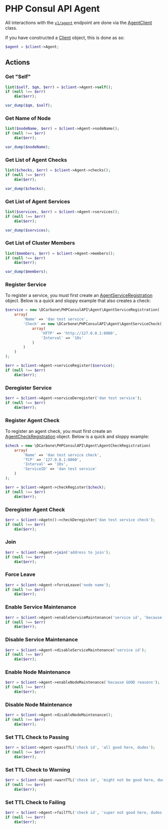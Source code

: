 # PHP Consul API Agent

All interactions with the [`v1/agent`](https://www.consul.io/docs/agent/http/agent.html) endpoint are done
via the [AgentClient](./src/Agent/AgentClient.php) class.

If you have constructed a [Client](./src/Client.php) object, this is done as so:

```php
$agent = $client->Agent;
```

## Actions

### Get "Self"

```php
list($self, $qm, $err) = $client->Agent->self();
if (null !== $err)
    die($err);

var_dump($qm, $self);
```

### Get Name of Node

```php
list($nodeName, $err) = $client->Agent->nodeName();
if (null !== $err)
    die($err);

var_dump($nodeName);
```

### Get List of Agent Checks

```php
list($checks, $err) = $client->Agent->checks();
if (null !== $err)
    die($err);

var_dump($checks);
```

### Get List of Agent Services

```php
list($services, $err) = $client->Agent->services();
if (null !== $err)
    die($err);

var_dump($services);
```

### Get List of Cluster Members

```php
list($members, $err) = $client->Agent->members();
if (null !== $err)
    die($err);

var_dump($members);
```

### Register Service

To register a service, you must first create an [AgentServiceRegistration](./src/Agent/AgentServiceRegistration.php)
object.  Below is a quick and sloppy example that also creates a check:

```php
$service = new \DCarbone\PHPConsulAPI\Agent\AgentServiceRegistration(
    array(
        'Name' => 'dan test service',
        'Check' => new \DCarbone\PHPConsulAPI\Agent\AgentServiceCheck(
            array(
                'HTTP' => 'http://127.0.0.1:8000',
                'Interval' => '10s'
            )
        )
    )
);

$err = $client->Agent->serviceRegister($service);
if (null !== $err)
    die($err);
```

### Deregister Service

```php
$err = $client->Agent->serviceDeregister('dan test service');
if (null !== $err)
    die($err);
```

### Register Agent Check

To register an agent check, you must first create an [AgentCheckRegistration](./src/Agent/AgentCheckRegistration.php)
object.  Below is a quick and sloppy example:

```php
$check = new \DCarbone\PHPConsulAPI\Agent\AgentCheckRegistration(
    array(
        'Name' => 'dan test service check',
        'TCP' => '127.0.0.1:8000',
        'Interval' => '10s',
        'ServiceID' => 'dan test service'
    )
);

$err = $client->Agent->checkRegister($check);
if (null !== $err)
    die($err);
```

### Deregister Agent Check

```php
$err = $client->Agetn()->checkDeregister('dan test service check');
if (null !== $err)
    die($err);
```

### Join

```php
$err = $client->Agent->join('address to join');
if (null !== $err)
    die($err);
```

### Force Leave

```php
$err = $client->Agent->forceLeave('node name');
if (null !== $err)
    die($err);
```

### Enable Service Maintenance

```php
$err = $client->Agent->enableServiceMaintenance('service id', 'because reasons');
if (null !== $err)
    die($err);
```

### Disable Service Maintenance

```php
$err = $client->Agent->disableServiceMaintenance('service id');
if (null !== $er)
    die($err);
```

### Enable Node Maintenance

```php
$err = $client->Agent->enableNodeMaintenance('because GOOD reasons');
if (null !== $err)
    die($err);
```

### Disable Node Maintenance

```php
$err = $client->Agent->disableNodeMaintenance();
if (null !== $err)
    die($err);
```

### Set TTL Check to Passing

```php
$err = $client->Agent->passTTL('check id', 'all good here, dudes');
if (null !== $err)
    die($err);
```

### Set TTL Check to Warning

```php
$err = $client->Agent->warnTTL('check id', 'might not be good here, dudes');
if (null !== $err)
    die($err);
```

### Set TTL Check to Failing

```php
$err = $client->Agent->failTTL('check id', 'super not good here, dudes.');
if (null !== $err)
    die($err);
```
